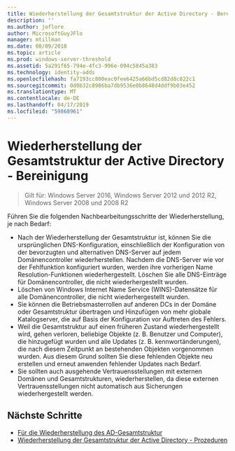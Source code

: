 ```yaml
---
title: Wiederherstellung der Gesamtstruktur der Active Directory - Bereinigung
description: ''
ms.author: joflore
author: MicrosoftGuyJFlo
manager: mtillman
ms.date: 08/09/2018
ms.topic: article
ms.prod: windows-server-threshold
ms.assetid: 5a291f65-794e-4fc3-996e-094c5845a383
ms.technology: identity-adds
ms.openlocfilehash: fa7193cc800eac0fee6425a66bd5cd82d8c822c1
ms.sourcegitcommit: 0d0b32c8986ba7db9536e0b8648d4ddf9b03e452
ms.translationtype: MT
ms.contentlocale: de-DE
ms.lasthandoff: 04/17/2019
ms.locfileid: "59868961"
---
```

# <a name="ad-forest-recovery---cleanup"></a>Wiederherstellung der Gesamtstruktur der Active Directory - Bereinigung

>Gilt für: Windows Server 2016, Windows Server 2012 und 2012 R2, Windows Server 2008 und 2008 R2

 Führen Sie die folgenden Nachbearbeitungsschritte der Wiederherstellung, je nach Bedarf:  
  
- Nach der Wiederherstellung der Gesamtstruktur ist, können Sie die ursprünglichen DNS-Konfiguration, einschließlich der Konfiguration von der bevorzugten und alternativen DNS-Server auf jedem Domänencontroller wiederherstellen. Nachdem die DNS-Server wie vor der Fehlfunktion konfiguriert wurden, werden ihre vorherigen Name Resolution-Funktionen wiederhergestellt. Löschen Sie alle DNS-Einträge für Domänencontroller, die nicht wiederhergestellt wurden.  
- Löschen von Windows Internet Name Service (WINS)-Datensätze für alle Domänencontroller, die nicht wiederhergestellt wurden.  
- Sie können die Betriebsmasterrollen auf anderen DCs in der Domäne oder Gesamtstruktur übertragen und Hinzufügen von mehr globale Katalogserver, die auf Basis der Konfiguration vor Auftreten des Fehlers.  
- Weil die Gesamtstruktur auf einen früheren Zustand wiederhergestellt wird, gehen verloren, beliebige Objekte (z. B. Benutzer und Computer), die hinzugefügt wurden und alle Updates (z. B. kennwortänderungen), die nach diesem Zeitpunkt an bestehenden Objekten vorgenommen wurden. Aus diesem Grund sollten Sie diese fehlenden Objekte neu erstellen und erneut anwenden fehlender Updates nach Bedarf.  
- Sie sollten auch ausgehende Vertrauensstellungen mit externen Domänen und Gesamtstrukturen, wiederherstellen, da diese externen Vertrauensstellungen nicht automatisch aus Sicherungen wiederhergestellt werden.

## <a name="next-steps"></a>Nächste Schritte

- [Für die Wiederherstellung des AD-Gesamtstruktur](AD-Forest-Recovery-Guide.md)
- [Wiederherstellung der Gesamtstruktur der Active Directory - Prozeduren](AD-Forest-Recovery-Procedures.md)  
